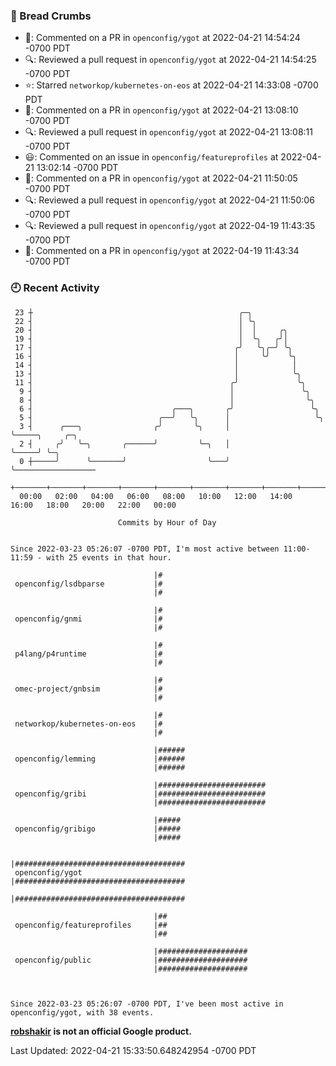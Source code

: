 ### 🍞 Bread Crumbs

 * 💬: Commented on a PR in  `openconfig/ygot` at 2022-04-21 14:54:24 -0700 PDT
 * 🔍: Reviewed a pull request in  `openconfig/ygot` at 2022-04-21 14:54:25 -0700 PDT
 * ⭐️: Starred `networkop/kubernetes-on-eos` at 2022-04-21 14:33:08 -0700 PDT
 * 💬: Commented on a PR in  `openconfig/ygot` at 2022-04-21 13:08:10 -0700 PDT
 * 🔍: Reviewed a pull request in  `openconfig/ygot` at 2022-04-21 13:08:11 -0700 PDT
 * 😃: Commented on an issue in `openconfig/featureprofiles` at 2022-04-21 13:02:14 -0700 PDT
 * 💬: Commented on a PR in  `openconfig/ygot` at 2022-04-21 11:50:05 -0700 PDT
 * 🔍: Reviewed a pull request in  `openconfig/ygot` at 2022-04-21 11:50:06 -0700 PDT
 * 🔍: Reviewed a pull request in  `openconfig/ygot` at 2022-04-19 11:43:35 -0700 PDT
 * 💬: Commented on a PR in  `openconfig/ygot` at 2022-04-19 11:43:34 -0700 PDT

### 🕘 Recent Activity
```
 23 ┼                                              ╭─╮
 22 ┤                                              │ ╰╮
 20 ┤                                              │  │     ╭╮
 19 ┤                                              │  ╰╮   ╭╯│
 17 ┤                                             ╭╯   ╰╮╭─╯ ╰╮
 16 ┤                                             │     ╰╯    ╰╮
 14 ┤                                             │            │
 13 ┤                                             │            ╰╮
 11 ┤                                            ╭╯             ╰╮
  9 ┤                                            │               ╰╮
  8 ┤                                            │                ╰╮
  6 ┤                               ╭───╮       ╭╯                 ╰╮
  5 ┤                            ╭──╯   ╰╮      │                   ╰╮
  3 ┤      ╭───╮                ╭╯       ╰╮     │                    ╰─────╮     ╭─╮
  2 ┤     ╭╯   ╰─╮       ╭──────╯         ╰─╮   │                          ╰─────╯ ╰─╮
  0 ┼─────╯      ╰───────╯                  ╰───╯                                    ╰──────────────────
    +───────+───────+───────+───────+───────+───────+───────+───────+───────+───────+───────+───────+────
  00:00   02:00   04:00   06:00   08:00   10:00   12:00   14:00   16:00   18:00   20:00   22:00   00:00   

						Commits by Hour of Day


Since 2022-03-23 05:26:07 -0700 PDT, I'm most active between 11:00-11:59 - with 25 events in that hour.

```



```
                                |#
 openconfig/lsdbparse           |#
                                |#

                                |#
 openconfig/gnmi                |#
                                |#

                                |#
 p4lang/p4runtime               |#
                                |#

                                |#
 omec-project/gnbsim            |#
                                |#

                                |#
 networkop/kubernetes-on-eos    |#
                                |#

                                |######
 openconfig/lemming             |######
                                |######

                                |########################
 openconfig/gribi               |########################
                                |########################

                                |#####
 openconfig/gribigo             |#####
                                |#####

                                |######################################
 openconfig/ygot                |######################################
                                |######################################

                                |##
 openconfig/featureprofiles     |##
                                |##

                                |####################
 openconfig/public              |####################
                                |####################



Since 2022-03-23 05:26:07 -0700 PDT, I've been most active in openconfig/ygot, with 38 events.

```
**[robshakir](mailto:robjs@google.com) is not an official Google product.**  


Last Updated: 2022-04-21 15:33:50.648242954 -0700 PDT
